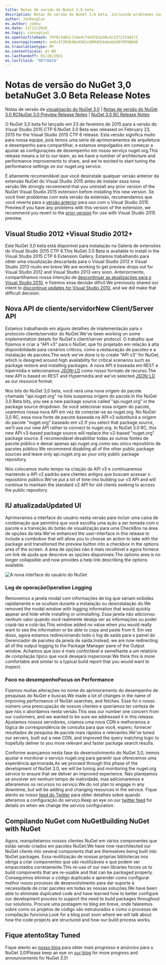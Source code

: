 ```yaml
---
title: Notas de versão do NuGet 3,0 beta
description: Notas de versão do NuGet 3,0 beta, incluindo problemas conhecidos, correções de bugs, recursos adicionados e DCRs.
author: JonDouglas
ms.author: jodou
ms.date: 11/11/2016
ms.topic: conceptual
ms.openlocfilehash: 7970c3d81c724edc743d7b2d38c4c157237a0271
ms.sourcegitcommit: ee6c3f203648a5561c809db54ebeb1d0f0598b68
ms.translationtype: MT
ms.contentlocale: pt-BR
ms.lasthandoff: 01/26/2021
ms.locfileid: "98776624"
---
```

# <a name="nuget-30-beta-release-notes"></a><span data-ttu-id="fbc47-103">Notas de versão do NuGet 3,0 beta</span><span class="sxs-lookup"><span data-stu-id="fbc47-103">NuGet 3.0 Beta Release Notes</span></span>

<span data-ttu-id="fbc47-104">Notas de versão de [visualização do NuGet 3,0](../release-notes/nuget-3.0-preview.md)  |  [Notas de versão do NuGet 3,0 RC](../release-notes/nuget-3.0-rc.md)</span><span class="sxs-lookup"><span data-stu-id="fbc47-104">[NuGet 3.0 Preview Release Notes](../release-notes/nuget-3.0-preview.md) | [NuGet 3.0 RC Release Notes](../release-notes/nuget-3.0-rc.md)</span></span>

<span data-ttu-id="fbc47-105">O NuGet 3,0 beta foi lançado em 23 de fevereiro de 2015 para a versão do Visual Studio 2015 CTP 6.</span><span class="sxs-lookup"><span data-stu-id="fbc47-105">NuGet 3.0 Beta was released on February 23, 2015 for the Visual Studio 2015 CTP 6 release.</span></span> <span data-ttu-id="fbc47-106">Esta versão significa muito para nossa equipe, pois temos uma série de aprimoramentos de arquitetura e desempenho para compartilhar, e estamos empolgados em começar a ajustar as configurações de desempenho em nosso serviço nuget.org.</span><span class="sxs-lookup"><span data-stu-id="fbc47-106">This release means a lot to our team, as we have a number of architecture and performance improvements to share, and we're excited to start tuning the performance settings on our nuget.org service.</span></span>

<span data-ttu-id="fbc47-107">É altamente recomendável que você desinstale qualquer versão anterior da extensão NuGet do Visual Studio 2015 antes de instalar essa nova versão.</span><span class="sxs-lookup"><span data-stu-id="fbc47-107">We strongly recommend that you uninstall any prior version of the NuGet Visual Studio 2015 extension before installing this new version.</span></span>  <span data-ttu-id="fbc47-108">Se você tiver problemas com esta versão da extensão, recomendamos que você reverta para a [versão anterior](http://nuget.codeplex.com/downloads/get/909582) para uso com o Visual Studio 2015 Preview.</span><span class="sxs-lookup"><span data-stu-id="fbc47-108">If you have any problems with this version of the extension, we recommend you revert to the [prior version](http://nuget.codeplex.com/downloads/get/909582) for use with Visual Studio 2015 preview.</span></span>

## <a name="visual-studio-2012"></a><span data-ttu-id="fbc47-109">Visual Studio 2012 +</span><span class="sxs-lookup"><span data-stu-id="fbc47-109">Visual Studio 2012+</span></span>

<span data-ttu-id="fbc47-110">Este NuGet 3,0 beta está disponível para instalação na Galeria de extensões do Visual Studio 2015 CTP 6.</span><span class="sxs-lookup"><span data-stu-id="fbc47-110">This NuGet 3.0 Beta is available to install in the Visual Studio 2015 CTP 6 Extension Gallery.</span></span> <span data-ttu-id="fbc47-111">Estamos trabalhando para obter uma visualização descartada para o Visual Studio 2012 e Visual Studio 2013 muito em breve.</span><span class="sxs-lookup"><span data-stu-id="fbc47-111">We are working to get preview drops out for Visual Studio 2012 and Visual Studio 2013 very soon.</span></span> <span data-ttu-id="fbc47-112">Anteriormente, compartilhamos nossa intenção de [descontinuar as atualizações para o Visual Studio 2010](http://blog.nuget.org/20141002/visual-studio-2010.html), e fizemos essa decisão difícil.</span><span class="sxs-lookup"><span data-stu-id="fbc47-112">We previously shared our intent to [discontinue updates for Visual Studio 2010](http://blog.nuget.org/20141002/visual-studio-2010.html), and we did make that difficult decision.</span></span>

## <a name="new-clientserver-api"></a><span data-ttu-id="fbc47-113">Nova API de cliente/servidor</span><span class="sxs-lookup"><span data-stu-id="fbc47-113">New Client/Server API</span></span>

<span data-ttu-id="fbc47-114">Estamos trabalhando em alguns detalhes de implementação para o protocolo cliente/servidor do NuGet.</span><span class="sxs-lookup"><span data-stu-id="fbc47-114">We've been working on some implementation details for NuGet's client/server protocol.</span></span> <span data-ttu-id="fbc47-115">O trabalho que fizemos é criar a "API v3" para o NuGet, que foi projetado em relação à alta disponibilidade para cenários críticos, como a restauração de pacotes e a instalação de pacotes.</span><span class="sxs-lookup"><span data-stu-id="fbc47-115">The work we've done is to create "API v3" for NuGet, which is designed around high availability for critical scenarios such as package restore and installing packages.</span></span> <span data-ttu-id="fbc47-116">A nova API é baseada em REST e hipermídia e selecionamos [JSON-LD](http://json-ld.org) como nosso formato de recurso.</span><span class="sxs-lookup"><span data-stu-id="fbc47-116">The new API is based on REST and Hypermedia and we've selected [JSON-LD](http://json-ld.org) as our resource format.</span></span>

<span data-ttu-id="fbc47-117">Nos bits do NuGet 3,0 beta, você verá uma nova origem do pacote chamada "api.nuget.org" na lista suspensa origem do pacote.</span><span class="sxs-lookup"><span data-stu-id="fbc47-117">In the NuGet 3.0 Beta bits, you see a new package source called "api.nuget.org" in the package source dropdown.</span></span>   <span data-ttu-id="fbc47-118">Se você selecionar essa origem do pacote, usaremos nossa nova API em vez de conectar-se ao nuget.org. No NuGet 3,0 RC, essa nova fonte de pacote baseada na API v3 substituirá a origem do pacote "nuget.org" baseado em v2.</span><span class="sxs-lookup"><span data-stu-id="fbc47-118">If you select that package source, we'll use our new API rather to connect to nuget.org. In NuGet 3.0 RC, this new API v3-based package source will replace the v2-based "nuget.org" package source.</span></span>  <span data-ttu-id="fbc47-119">É recomendável desabilitar todas as outras fontes de pacote público e deixar apenas api.nuget.org como seu único repositório de pacotes público.</span><span class="sxs-lookup"><span data-stu-id="fbc47-119">We recommend disabling all of the other public package sources and leave only api.nuget.org as your only public package repository.</span></span>

<span data-ttu-id="fbc47-120">Nós colocamos muito tempo na criação da API v3 e continuaremos mantendo a API v2 padrão para clientes antigos que buscam acessar o repositório público.</span><span class="sxs-lookup"><span data-stu-id="fbc47-120">We've put a lot of time into building our v3 API and will continue to maintain the standard v2 API for old clients seeking to access the public repository.</span></span>

## <a name="updated-ui"></a><span data-ttu-id="fbc47-121">IU atualizada</span><span class="sxs-lookup"><span data-stu-id="fbc47-121">Updated UI</span></span>

<span data-ttu-id="fbc47-122">Aprimoramos a interface do usuário nesta versão para incluir uma caixa de combinação que permitirá que você escolha uma ação a ser tomada com o pacote e a transição do botão de visualização para uma CheckBox na área de opções da tela.</span><span class="sxs-lookup"><span data-stu-id="fbc47-122">We've enhanced the user-interface in this release to include a combobox that will allow you to choose an action to take with the package and transitioned the preview button into a checkbox in the options area of the screen.</span></span>  <span data-ttu-id="fbc47-123">A área de opções não é mais recolhível e agora fornece um link de ajuda que descreve as opções disponíveis.</span><span class="sxs-lookup"><span data-stu-id="fbc47-123">The options area is no longer collapsible and now provides a help link describing the options available.</span></span>

![A nova interface do usuário do NuGet](./media/NuGet-3.0-Beta/updated-ui.png)


### <a name="operation-logging"></a><span data-ttu-id="fbc47-125">Log de operação</span><span class="sxs-lookup"><span data-stu-id="fbc47-125">Operation Logging</span></span>

<span data-ttu-id="fbc47-126">Removemos a janela modal com informações de log que seriam exibidas rapidamente e se ocultam durante a instalação ou desinstalação do.</span><span class="sxs-lookup"><span data-stu-id="fbc47-126">We removed the modal window with logging information that would quickly appear and hide while installing or uninstalling.</span></span>  <span data-ttu-id="fbc47-127">Essa janela não adicionou nenhum valor quando você realmente deseja ver as informações ou poder copiá-las e colá-las.</span><span class="sxs-lookup"><span data-stu-id="fbc47-127">This window added no value when you would really want to see the information or be able to copy and paste from it.</span></span>  <span data-ttu-id="fbc47-128">Em vez disso, agora estamos redirecionando todo o log de saída para o painel do Gerenciador de pacotes da janela de saída.</span><span class="sxs-lookup"><span data-stu-id="fbc47-128">Instead, we are now redirecting all of the output logging to the Package Manager pane of the Output window.</span></span>  <span data-ttu-id="fbc47-129">Achamos que isso é mais confortável e semelhante a um relatório de compilação típico que você desejará inspecionar.</span><span class="sxs-lookup"><span data-stu-id="fbc47-129">We think this is more comfortable and similar to a typical build report that you would want to inspect.</span></span>


### <a name="focus-on-performance"></a><span data-ttu-id="fbc47-130">Foco no desempenho</span><span class="sxs-lookup"><span data-stu-id="fbc47-130">Focus on Performance</span></span>

<span data-ttu-id="fbc47-131">Fizemos muitas alterações no nome do aprimoramento do desempenho de pesquisas do NuGet e buscas.</span><span class="sxs-lookup"><span data-stu-id="fbc47-131">We made a lot of changes in the name of improving performance of NuGet searches, and fetches.</span></span>  <span data-ttu-id="fbc47-132">Esse foi o nosso número uma preocupação de nossos clientes e queríamos ter certeza de que nós o abordamos nesta versão.</span><span class="sxs-lookup"><span data-stu-id="fbc47-132">This was our number one concern from our customers, and we wanted to be sure we addressed it in this release.</span></span>  <span data-ttu-id="fbc47-133">Ajustamos nossos servidores, criamos uma nova CDN e melhoramos a lógica de correspondência de consulta para que você, espero, fornecer resultados de pesquisa de pacote mais rápidos e relevantes.</span><span class="sxs-lookup"><span data-stu-id="fbc47-133">We've tuned our servers, built out a new CDN, and improved the query matching logic to hopefully deliver to you more relevant and faster package search results.</span></span>

<span data-ttu-id="fbc47-134">Conforme avançamos nesta fase do desenvolvimento do NuGet 3,0, iremos ajustar e monitorar o serviço nuget.org para garantir que oferecemos uma experiência aprimorada.</span><span class="sxs-lookup"><span data-stu-id="fbc47-134">As we proceed through this phase of the development of NuGet 3.0, we will be tuning and monitoring the nuget.org service to ensure that we deliver an improved experience.</span></span>  <span data-ttu-id="fbc47-135">Não planejamos se envolver em nenhum tempo de inatividade, mas adicionaremos e alteraremos os recursos no serviço.</span><span class="sxs-lookup"><span data-stu-id="fbc47-135">We do not plan to engage in any downtime, but will be adding and changing resources in the service.</span></span>  <span data-ttu-id="fbc47-136">Fique atento ao nosso [feed do Twitter](http://twitter.com/nuget) para obter detalhes sobre quando alteramos a configuração do serviço.</span><span class="sxs-lookup"><span data-stu-id="fbc47-136">Keep an eye on our [twitter feed](http://twitter.com/nuget) for details on when we change the service configuration.</span></span>

## <a name="building-nuget-with-nuget"></a><span data-ttu-id="fbc47-137">Compilando NuGet com NuGet</span><span class="sxs-lookup"><span data-stu-id="fbc47-137">Building NuGet with NuGet</span></span>

<span data-ttu-id="fbc47-138">Agora, rearquitetamos nossos clientes NuGet em vários componentes que estão sendo criados em pacotes NuGet.</span><span class="sxs-lookup"><span data-stu-id="fbc47-138">We have now rearchitected our NuGet clients into several components that are themselves being built into NuGet packages.</span></span> <span data-ttu-id="fbc47-139">Essa reutilização de nossas próprias bibliotecas nos obriga a criar componentes que são reutilizáveis e que podem ser empacotados corretamente.</span><span class="sxs-lookup"><span data-stu-id="fbc47-139">This re-use of our own libraries forces us to build components that are re-usable and that can be packaged properly.</span></span>  <span data-ttu-id="fbc47-140">Conseguimos eliminar o código duplicado e aprender como configurar melhor nosso processo de desenvolvimento para dar suporte à necessidade de criar pacotes em todas as nossas soluções.</span><span class="sxs-lookup"><span data-stu-id="fbc47-140">We have been able to eliminate duplicated code and have learned how to better configure our development process to support the need to build packages throughout our solutions.</span></span>  <span data-ttu-id="fbc47-141">Procure uma postagem no blog em breve, onde falaremos sobre como os projetos de código são estruturados e como o processo de compilação funciona.</span><span class="sxs-lookup"><span data-stu-id="fbc47-141">Look for a blog post soon where we will talk about how the code projects are structured and how our build process works.</span></span>

## <a name="stay-tuned"></a><span data-ttu-id="fbc47-142">Fique atento</span><span class="sxs-lookup"><span data-stu-id="fbc47-142">Stay Tuned</span></span>

<span data-ttu-id="fbc47-143">Fique atento ao [nosso blog](http://blog.nuget.org) para obter mais progresso e anúncios para o NuGet 3,0!</span><span class="sxs-lookup"><span data-stu-id="fbc47-143">Please keep an eye on [our blog](http://blog.nuget.org) for more progress and announcements for NuGet 3.0!</span></span>
